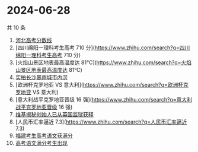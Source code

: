 # 2024-06-28

共 10 条

<!-- BEGIN ZHIHUSEARCH -->
<!-- 最后更新时间 Fri Jun 28 2024 04:19:12 GMT+0800 (China Standard Time) -->
1. [河北高考分数线](https://www.zhihu.com/search?q=河北高考分数线)
1. [四川绵阳一理科考生高考 710 分](https://www.zhihu.com/search?q=四川绵阳一理科考生高考 710 分)
1. [火焰山景区地表最高温度达 81℃](https://www.zhihu.com/search?q=火焰山景区地表最高温度达 81℃)
1. [实拍长沙暴雨城市内涝](https://www.zhihu.com/search?q=实拍长沙暴雨城市内涝)
1. [欧洲杯克罗地亚 VS 意大利](https://www.zhihu.com/search?q=欧洲杯克罗地亚 VS 意大利)
1. [意大利战平克罗地亚晋级 16 强](https://www.zhihu.com/search?q=意大利战平克罗地亚晋级 16 强)
1. [维基揭秘创始人已从英国监狱获释](https://www.zhihu.com/search?q=维基揭秘创始人已从英国监狱获释)
1. [人民币汇率逼近 7.3](https://www.zhihu.com/search?q=人民币汇率逼近 7.3)
1. [福建考生高考语文获满分](https://www.zhihu.com/search?q=福建考生高考语文获满分)
1. [高考语文满分考生出现](https://www.zhihu.com/search?q=高考语文满分考生出现)
<!-- END ZHIHUSEARCH -->
